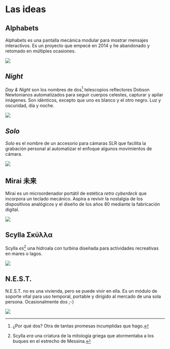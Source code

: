# Las ideas

## Alphabets
Alphabets es una pantalla mecánica modular para mostrar mensajes interactivos. Es un proyecto que empecé en 2014 y he abandonado y retomado en múltiples ocasiones.

![](../../img/final/alphabets.webp)

## *Night*
*Day & Night* son los nombres de dos[^101] telescopios reflectores Dobson Newtonianos automatizados para seguir cuerpos celestes, capturar y apilar imágenes. Son idénticos, excepto que uno es blanco y el otro negro. Luz y oscuridad, día y noche.

![](../../img/final/daynight.webp)

[^101]: ¿Por qué dos? Otra de tantas promesas incumplidas que hago.

## *Solo*
*Solo* es el nombre de un accesorio para cámaras SLR que facilita la grabación personal al automatizar el enfoque algunos movimientos de cámara.

![](../../img/final/solo.webp)


## Mirai 未来
Mirai es un microordenador portátil de estética *retro cyberdeck* que incorpora un teclado mecánico. Aspira a revivir la nostalgia de los dispositivos analógicos y el diseño de los años 80 mediante la fabricación digital.

![](../../img/final/mirai.webp)

## Scylla Σκύλλα
 Scylla *es*[^102] una hidroala con turbina diseñada para actividades recreativas en mares o lagos.

 ![](../../img/final/scylla.webp)

[^102]: Scylla *era* una criatura de la mitología griega que atormentaba a los buques en el estrecho de Messina.

## N.E.S.T.
 N.E.S.T. no es una vivienda, pero se puede vivir en ella. Es un módulo de soporte vital para uso temporal, portable y dirigido al mercado de una sola persona. Ocasionalmente dos ;-) 

![](../../img/final/nest.webp)

